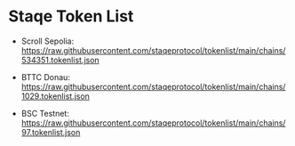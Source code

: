# Staqe Token List

- Scroll Sepolia: https://raw.githubusercontent.com/staqeprotocol/tokenlist/main/chains/534351.tokenlist.json

- BTTC Donau: https://raw.githubusercontent.com/staqeprotocol/tokenlist/main/chains/1029.tokenlist.json

- BSC Testnet: https://raw.githubusercontent.com/staqeprotocol/tokenlist/main/chains/97.tokenlist.json
